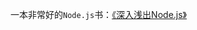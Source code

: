 一本非常好的`Node.js`书：[《深入浅出Node.js》](https://github.com/wy2008826/books/blob/master/%E6%B7%B1%E5%85%A5%E6%B5%85%E5%87%BANode.js-%E6%9C%B4%E7%81%B5.pdf)
